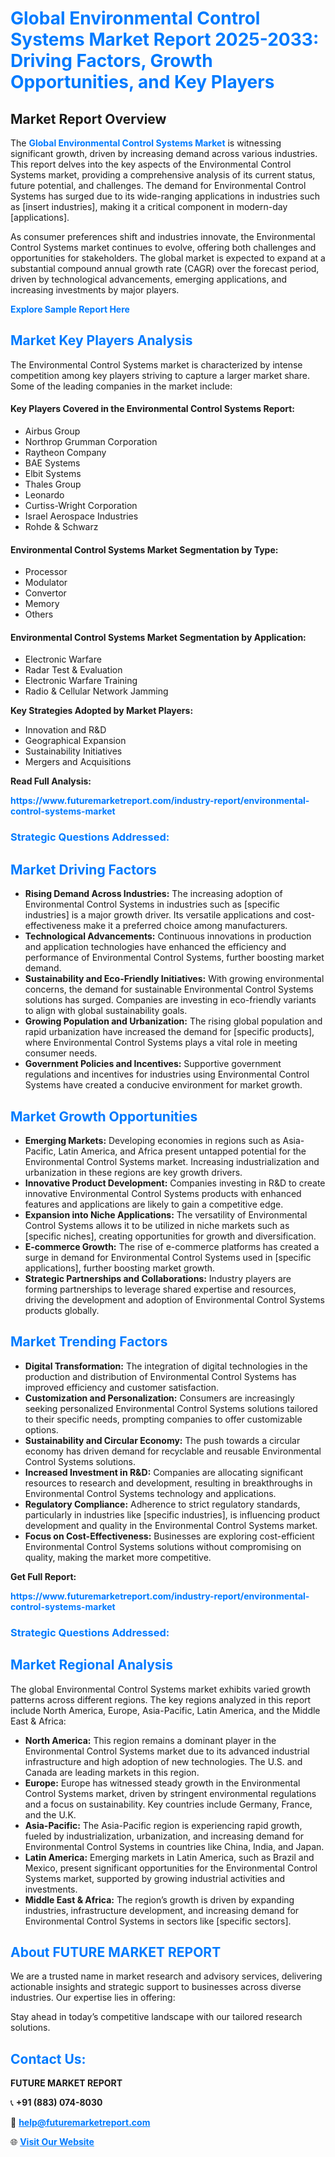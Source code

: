 <h1 style="color: #007BFF;">Global Environmental Control Systems Market Report 2025-2033: Driving Factors, Growth Opportunities, and Key Players</h1>

<section id="overview">
<h2>Market Report Overview</h2>
<p>The <a href="https://www.futuremarketreport.com/industry-report/environmental-control-systems-market" style="color: #007BFF; text-decoration: none;"><strong>Global Environmental Control Systems Market</strong></a> is witnessing significant growth, driven by increasing demand across various industries. This report delves into the key aspects of the Environmental Control Systems market, providing a comprehensive analysis of its current status, future potential, and challenges. The demand for Environmental Control Systems has surged due to its wide-ranging applications in industries such as [insert industries], making it a critical component in modern-day [applications].</p>
<p>As consumer preferences shift and industries innovate, the Environmental Control Systems market continues to evolve, offering both challenges and opportunities for stakeholders. The global market is expected to expand at a substantial compound annual growth rate (CAGR) over the forecast period, driven by technological advancements, emerging applications, and increasing investments by major players.</p>
</section>

<section id="overview">
<p><a href="https://www.futuremarketreport.com/request-sample/reportId=35869" style="color: #007BFF; text-decoration: none;"><strong>Explore Sample Report Here</strong></a></p>
</section>

<section id="key-players">
<h2 style="color: #007BFF;">Market Key Players Analysis</h2>
<p>The Environmental Control Systems market is characterized by intense competition among key players striving to capture a larger market share. Some of the leading companies in the market include:</p>
<h4>Key Players Covered in the Environmental Control Systems Report:</h4>
<ul><li>Airbus Group</li><li>Northrop Grumman Corporation</li><li>Raytheon Company</li><li>BAE Systems</li><li>Elbit Systems</li><li>Thales Group</li><li>Leonardo</li><li>Curtiss-Wright Corporation</li><li>Israel Aerospace Industries</li><li>Rohde &amp; Schwarz</li></ul>
<h4>Environmental Control Systems Market Segmentation by Type:</h4>
<ul><li>Processor</li><li>Modulator</li><li>Convertor</li><li>Memory</li><li>Others</li></ul>

<h4>Environmental Control Systems Market Segmentation by Application:</h4>
<ul><li>Electronic Warfare</li><li>Radar Test &amp; Evaluation</li><li>Electronic Warfare Training</li><li>Radio &amp; Cellular Network Jamming</li></ul>
<p><strong>Key Strategies Adopted by Market Players:</strong></p>
<ul>
<li>Innovation and R&D</li>
<li>Geographical Expansion</li>
<li>Sustainability Initiatives</li>
<li>Mergers and Acquisitions</li>
</ul>
</section>

<section>
<p><strong>Read Full Analysis: </strong></p><a href="https://www.futuremarketreport.com/industry-report/environmental-control-systems-market" style="color: #007BFF; text-decoration: none;"><strong>https://www.futuremarketreport.com/industry-report/environmental-control-systems-market</strong></a>
<h3 style="color: #007BFF;">Strategic Questions Addressed:</h3>
</section>

<section id="driving-factors">
<h2 style="color: #007BFF;">Market Driving Factors</h2>
<ul>
<li><strong>Rising Demand Across Industries:</strong> The increasing adoption of Environmental Control Systems in industries such as [specific industries] is a major growth driver. Its versatile applications and cost-effectiveness make it a preferred choice among manufacturers.</li>
<li><strong>Technological Advancements:</strong> Continuous innovations in production and application technologies have enhanced the efficiency and performance of Environmental Control Systems, further boosting market demand.</li>
<li><strong>Sustainability and Eco-Friendly Initiatives:</strong> With growing environmental concerns, the demand for sustainable Environmental Control Systems solutions has surged. Companies are investing in eco-friendly variants to align with global sustainability goals.</li>
<li><strong>Growing Population and Urbanization:</strong> The rising global population and rapid urbanization have increased the demand for [specific products], where Environmental Control Systems plays a vital role in meeting consumer needs.</li>
<li><strong>Government Policies and Incentives:</strong> Supportive government regulations and incentives for industries using Environmental Control Systems have created a conducive environment for market growth.</li>
</ul>
</section>

<section id="growth-opportunities">
<h2 style="color: #007BFF;">Market Growth Opportunities</h2>
<ul>
<li><strong>Emerging Markets:</strong> Developing economies in regions such as Asia-Pacific, Latin America, and Africa present untapped potential for the Environmental Control Systems market. Increasing industrialization and urbanization in these regions are key growth drivers.</li>
<li><strong>Innovative Product Development:</strong> Companies investing in R&D to create innovative Environmental Control Systems products with enhanced features and applications are likely to gain a competitive edge.</li>
<li><strong>Expansion into Niche Applications:</strong> The versatility of Environmental Control Systems allows it to be utilized in niche markets such as [specific niches], creating opportunities for growth and diversification.</li>
<li><strong>E-commerce Growth:</strong> The rise of e-commerce platforms has created a surge in demand for Environmental Control Systems used in [specific applications], further boosting market growth.</li>
<li><strong>Strategic Partnerships and Collaborations:</strong> Industry players are forming partnerships to leverage shared expertise and resources, driving the development and adoption of Environmental Control Systems products globally.</li>
</ul>
</section>

<section id="trending-factors">
<h2 style="color: #007BFF;">Market Trending Factors</h2>
<ul>
<li><strong>Digital Transformation:</strong> The integration of digital technologies in the production and distribution of Environmental Control Systems has improved efficiency and customer satisfaction.</li>
<li><strong>Customization and Personalization:</strong> Consumers are increasingly seeking personalized Environmental Control Systems solutions tailored to their specific needs, prompting companies to offer customizable options.</li>
<li><strong>Sustainability and Circular Economy:</strong> The push towards a circular economy has driven demand for recyclable and reusable Environmental Control Systems solutions.</li>
<li><strong>Increased Investment in R&D:</strong> Companies are allocating significant resources to research and development, resulting in breakthroughs in Environmental Control Systems technology and applications.</li>
<li><strong>Regulatory Compliance:</strong> Adherence to strict regulatory standards, particularly in industries like [specific industries], is influencing product development and quality in the Environmental Control Systems market.</li>
<li><strong>Focus on Cost-Effectiveness:</strong> Businesses are exploring cost-efficient Environmental Control Systems solutions without compromising on quality, making the market more competitive.</li>
</ul>
</section>

<section>
<p><strong>Get Full Report: </strong></p><a href="https://www.futuremarketreport.com/industry-report/environmental-control-systems-market" style="color: #007BFF; text-decoration: none;"><strong>https://www.futuremarketreport.com/industry-report/environmental-control-systems-market</strong></a>
<h3 style="color: #007BFF;">Strategic Questions Addressed:</h3>
</section>


<section id="regional-analysis">
<h2 style="color: #007BFF;">Market Regional Analysis</h2>
<p>The global Environmental Control Systems market exhibits varied growth patterns across different regions. The key regions analyzed in this report include North America, Europe, Asia-Pacific, Latin America, and the Middle East & Africa:</p>
<ul>
<li><strong>North America:</strong> This region remains a dominant player in the Environmental Control Systems market due to its advanced industrial infrastructure and high adoption of new technologies. The U.S. and Canada are leading markets in this region.</li>
<li><strong>Europe:</strong> Europe has witnessed steady growth in the Environmental Control Systems market, driven by stringent environmental regulations and a focus on sustainability. Key countries include Germany, France, and the U.K.</li>
<li><strong>Asia-Pacific:</strong> The Asia-Pacific region is experiencing rapid growth, fueled by industrialization, urbanization, and increasing demand for Environmental Control Systems in countries like China, India, and Japan.</li>
<li><strong>Latin America:</strong> Emerging markets in Latin America, such as Brazil and Mexico, present significant opportunities for the Environmental Control Systems market, supported by growing industrial activities and investments.</li>
<li><strong>Middle East & Africa:</strong> The region’s growth is driven by expanding industries, infrastructure development, and increasing demand for Environmental Control Systems in sectors like [specific sectors].</li>
</ul>
</section>

<footer>
<h2 style="color: #007BFF;">About FUTURE MARKET REPORT</h2>
<p>We are a trusted name in market research and advisory services, delivering actionable insights and strategic support to businesses across diverse industries. Our expertise lies in offering:</p>

<p>Stay ahead in today’s competitive landscape with our tailored research solutions.</p>

<h2 style="color: #007BFF;">Contact Us:</h2>
<p><strong>FUTURE MARKET REPORT</strong></p>
<p>📞 <strong>+91 (883) 074-8030</strong></p>
<p>📧 <strong><a href="mailto:help@futuremarketreport.com" style="color: #007BFF;">help@futuremarketreport.com</a></strong></p>
<p>🌐 <strong><a href="https://www.futuremarketreport.com/" style="color: #007BFF;">Visit Our Website</a></strong></p>
</footer>